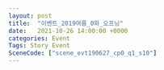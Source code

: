 ```yaml
---
layout: post
title:  "이벤트_2019여름_0화_오프닝"
date:   2021-10-26 14:00:00 +0000
categories: Event
Tags: Story Event
SceneCode: ["scene_evt190627_cp0_q1_s10"]
---
```

